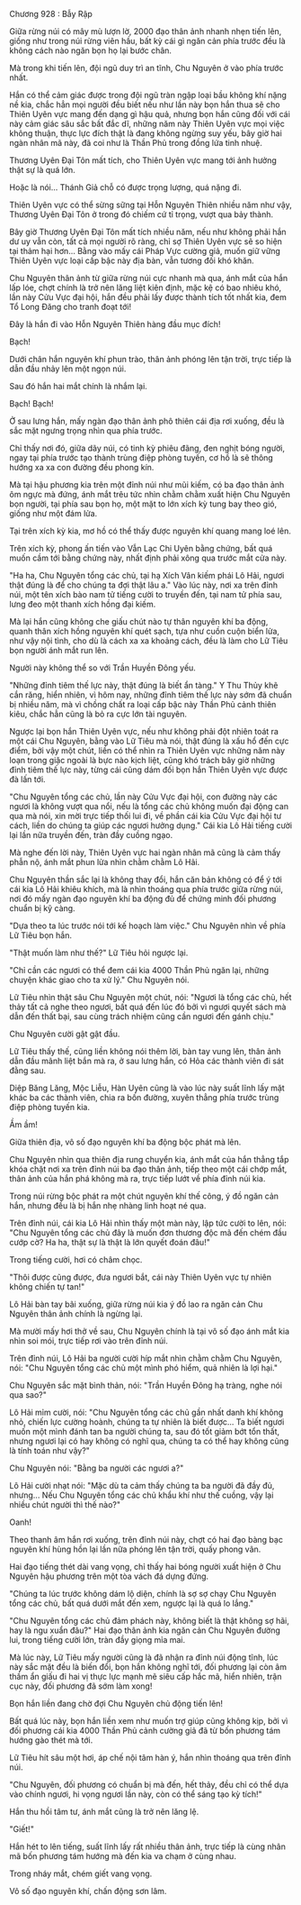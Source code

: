 




Chương 928 : Bẫy Rập


Giữa rừng núi có mây mù lượn lờ, 2000 đạo thân ảnh nhanh nhẹn tiến lên, giống như trong núi rừng viên hầu, bất kỳ cái gì ngăn cản phía trước đều là không cách nào ngăn bọn họ lại bước chân.

Mà trong khi tiến lên, đội ngũ duy trì an tĩnh, Chu Nguyên ở vào phía trước nhất.

Hắn có thể cảm giác được trong đội ngũ tràn ngập loại bầu không khí nặng nề kia, chắc hẳn mọi người đều biết nếu như lần này bọn hắn thua sẽ cho Thiên Uyên vực mang đến dạng gì hậu quả, nhưng bọn hắn cũng đối với cái này cảm giác sâu sắc bất đắc dĩ, những năm này Thiên Uyên vực mọi việc không thuận, thực lực đích thật là đang không ngừng suy yếu, bây giờ hai ngàn nhân mã này, đã coi như là Thần Phủ trong đồng lứa tinh nhuệ.

Thương Uyên Đại Tôn mất tích, cho Thiên Uyên vực mang tới ảnh hưởng thật sự là quá lớn.

Hoặc là nói... Thánh Giả chỗ có được trọng lượng, quá nặng đi.

Thiên Uyên vực có thể sừng sững tại Hỗn Nguyên Thiên nhiều năm như vậy, Thương Uyên Đại Tôn ở trong đó chiếm cứ tỉ trọng, vượt qua bảy thành.

Bây giờ Thương Uyên Đại Tôn mất tích nhiều năm, nếu như không phải hắn dư uy vẫn còn, tất cả mọi người rõ ràng, chỉ sợ Thiên Uyên vực sẽ so hiện tại thảm hại hơn... Bằng vào mấy cái Pháp Vực cường giả, muốn giữ vững Thiên Uyên vực loại cấp bậc này địa bàn, vẫn tương đối khó khăn.

Chu Nguyên thân ảnh từ giữa rừng núi cực nhanh mà qua, ánh mắt của hắn lấp lóe, chợt chính là trở nên lăng liệt kiên định, mặc kệ có bao nhiêu khó, lần này Cửu Vực đại hội, hắn đều phải lấy được thành tích tốt nhất kia, đem Tổ Long Đăng cho tranh đoạt tới!

Đây là hắn đi vào Hỗn Nguyên Thiên hàng đầu mục đích!

Bạch!

Dưới chân hắn nguyên khí phun trào, thân ảnh phóng lên tận trời, trực tiếp là dẫn đầu nhảy lên một ngọn núi.

Sau đó hắn hai mắt chính là nhắm lại.

Bạch! Bạch!

Ở sau lưng hắn, mấy ngàn đạo thân ảnh phô thiên cái địa rơi xuống, đều là sắc mặt ngưng trọng nhìn qua phía trước.

Chỉ thấy nơi đó, giữa dãy núi, có tinh kỳ phiêu đãng, đen nghịt bóng người, ngay tại phía trước tạo thành trùng điệp phòng tuyến, cơ hồ là sẽ thông hướng xa xa con đường đều phong kín.

Mà tại hậu phương kia trên một đỉnh núi như mũi kiếm, có ba đạo thân ảnh ôm ngực mà đứng, ánh mắt trêu tức nhìn chằm chằm xuất hiện Chu Nguyên bọn người, tại phía sau bọn họ, một mặt to lớn xích kỳ tung bay theo gió, giống như một đám lửa.

Tại trên xích kỳ kia, mơ hồ có thể thấy được nguyên khí quang mang loé lên.

Trên xích kỳ, phong ấn tiến vào Vẫn Lạc Chi Uyên bằng chứng, bất quá muốn cầm tới bằng chứng này, nhất định phải xông qua trước mắt cửa này.

"Ha ha, Chu Nguyên tổng các chủ, tại hạ Xích Vân kiếm phái Lô Hải, ngươi thật đúng là để cho chúng ta đợi thật lâu a." Vào lúc này, nơi xa trên đỉnh núi, một tên xích bào nam tử tiếng cười to truyền đến, tại nam tử phía sau, lưng đeo một thanh xích hồng đại kiếm.

Mà lại hắn cũng không che giấu chút nào tự thân nguyên khí ba động, quanh thân xích hồng nguyên khí quét sạch, tựa như cuồn cuộn biển lửa, như vậy nội tình, cho dù là cách xa xa khoảng cách, đều là làm cho Lữ Tiêu bọn người ánh mắt run lên.

Người này không thể so với Trần Huyền Đông yếu.

"Những đỉnh tiêm thế lực này, thật đúng là biết ẩn tàng." Y Thu Thủy khẽ cắn răng, hiển nhiên, vì hôm nay, những đỉnh tiêm thế lực này sớm đã chuẩn bị nhiều năm, mà vì chồng chất ra loại cấp bậc này Thần Phủ cảnh thiên kiêu, chắc hẳn cũng là bỏ ra cực lớn tài nguyên.

Ngược lại bọn hắn Thiên Uyên vực, nếu như không phải đột nhiên toát ra một cái Chu Nguyên, bằng vào Lữ Tiêu mà nói, thật đúng là xấu hổ đến cực điểm, bởi vậy một chút, liền có thể nhìn ra Thiên Uyên vực những năm này loạn trong giặc ngoài là bực nào kịch liệt, cũng khó trách bây giờ những đỉnh tiêm thế lực này, từng cái cũng dám đối bọn hắn Thiên Uyên vực được đà lấn tới.

"Chu Nguyên tổng các chủ, lần này Cửu Vực đại hội, con đường này các ngươi là không vượt qua nổi, nếu là tổng các chủ không muốn đại động can qua mà nói, xin mời trực tiếp thối lui đi, về phần cái kia Cửu Vực đại hội tư cách, liền do chúng ta giúp các ngươi hưởng dụng." Cái kia Lô Hải tiếng cười lại lần nữa truyền đến, tràn đầy cuồng ngạo.

Mà nghe đến lời này, Thiên Uyên vực hai ngàn nhân mã cũng là cảm thấy phẫn nộ, ánh mắt phun lửa nhìn chằm chằm Lô Hải.

Chu Nguyên thần sắc lại là không thay đổi, hắn căn bản không có để ý tới cái kia Lô Hải khiêu khích, mà là nhìn thoáng qua phía trước giữa rừng núi, nơi đó mấy ngàn đạo nguyên khí ba động đủ để chứng minh đối phương chuẩn bị kỹ càng.

"Dựa theo ta lúc trước nói tới kế hoạch làm việc." Chu Nguyên nhìn về phía Lữ Tiêu bọn hắn.

"Thật muốn làm như thế?" Lữ Tiêu hỏi ngược lại.

"Chỉ cần các ngươi có thể đem cái kia 4000 Thần Phủ ngăn lại, những chuyện khác giao cho ta xử lý." Chu Nguyên nói.

Lữ Tiêu nhìn thật sâu Chu Nguyên một chút, nói: "Ngươi là tổng các chủ, hết thảy tất cả nghe theo ngươi, bất quá đến lúc đó bởi vì ngươi quyết sách mà dẫn đến thất bại, sau cùng trách nhiệm cũng cần ngươi đến gánh chịu."

Chu Nguyên cười gật gật đầu.

Lữ Tiêu thấy thế, cũng liền không nói thêm lời, bàn tay vung lên, thân ảnh dẫn đầu mãnh liệt bắn mà ra, ở sau lưng hắn, có Hỏa các thành viên đi sát đằng sau.

Diệp Băng Lăng, Mộc Liễu, Hàn Uyên cũng là vào lúc này suất lĩnh lấy mặt khác ba các thành viên, chia ra bốn đường, xuyên thẳng phía trước trùng điệp phòng tuyến kia.

Ầm ầm!

Giữa thiên địa, vô số đạo nguyên khí ba động bộc phát mà lên.

Chu Nguyên nhìn qua thiên địa rung chuyển kia, ánh mắt của hắn thẳng tắp khóa chặt nơi xa trên đỉnh núi ba đạo thân ảnh, tiếp theo một cái chớp mắt, thân ảnh của hắn phá không mà ra, trực tiếp lướt về phía đỉnh núi kia.

Trong núi rừng bộc phát ra một chút nguyên khí thế công, ý đồ ngăn cản hắn, nhưng đều là bị hắn nhẹ nhàng linh hoạt né qua.

Trên đỉnh núi, cái kia Lô Hải nhìn thấy một màn này, lập tức cười to lên, nói: "Chu Nguyên tổng các chủ đây là muốn đơn thương độc mã đến chém đầu cướp cờ? Ha ha, thật sự là thật là lớn quyết đoán đâu!"

Trong tiếng cười, hơi có châm chọc.

"Thôi được cũng được, đưa ngươi bắt, cái này Thiên Uyên vực tự nhiên không chiến tự tan!"

Lô Hải bàn tay bãi xuống, giữa rừng núi kia ý đồ lao ra ngăn cản Chu Nguyên thân ảnh chính là ngừng lại.

Mà mười mấy hơi thở về sau, Chu Nguyên chính là tại vô số đạo ánh mắt kia nhìn soi mói, trực tiếp rơi vào trên đỉnh núi.

Trên đỉnh núi, Lô Hải ba người cười híp mắt nhìn chằm chằm Chu Nguyên, nói: "Chu Nguyên tổng các chủ một mình phó hiểm, quả nhiên là lợi hại."

Chu Nguyên sắc mặt bình thản, nói: "Trần Huyền Đông hạ tràng, nghe nói qua sao?"

Lô Hải mỉm cười, nói: "Chu Nguyên tổng các chủ gần nhất danh khí không nhỏ, chiến lực cường hoành, chúng ta tự nhiên là biết được... Ta biết ngươi muốn một mình đánh tan ba người chúng ta, sau đó tốt giảm bớt tổn thất, nhưng ngươi lại có hay không có nghĩ qua, chúng ta có thể hay không cũng là tính toán như vậy?"

Chu Nguyên nói: "Bằng ba người các ngươi a?"

Lô Hải cười nhạt nói: "Mặc dù ta cảm thấy chúng ta ba người đã đầy đủ, nhưng... Nếu Chu Nguyên tổng các chủ khẩu khí như thế cuồng, vậy lại nhiều chút người thì thế nào?"

Oanh!

Theo thanh âm hắn rơi xuống, trên đỉnh núi này, chợt có hai đạo bàng bạc nguyên khí hùng hồn lại lần nữa phóng lên tận trời, quấy phong vân.

Hai đạo tiếng thét dài vang vọng, chỉ thấy hai bóng người xuất hiện ở Chu Nguyên hậu phương trên một tòa vách đá dựng đứng.

"Chúng ta lúc trước không dám lộ diện, chính là sợ sợ chạy Chu Nguyên tổng các chủ, bất quá dưới mắt đến xem, ngược lại là quá lo lắng."

"Chu Nguyên tổng các chủ đảm phách này, không biết là thật không sợ hãi, hay là ngu xuẩn đâu?" Hai đạo thân ảnh kia ngăn cản Chu Nguyên đường lui, trong tiếng cười lớn, tràn đầy giọng mỉa mai.

Mà lúc này, Lữ Tiêu mấy người cũng là đã nhận ra đỉnh núi động tĩnh, lúc này sắc mặt đều là biến đổi, bọn hắn không nghĩ tới, đối phương lại còn âm thầm ẩn giấu đi hai vị thực lực mạnh mẽ siêu cấp hắc mã, hiển nhiên, trận cục này, đối phương đã sớm làm xong!

Bọn hắn liền đang chờ đợi Chu Nguyên chủ động tiến lên!

Bất quá lúc này, bọn hắn liền xem như muốn trợ giúp cũng không kịp, bởi vì đối phương cái kia 4000 Thần Phủ cảnh cường giả đã từ bốn phương tám hướng gào thét mà tới.

Lữ Tiêu hít sâu một hơi, áp chế nội tâm hàn ý, hắn nhìn thoáng qua trên đỉnh núi.

"Chu Nguyên, đối phương có chuẩn bị mà đến, hết thảy, đều chỉ có thể dựa vào chính ngươi, hi vọng ngươi lần này, còn có thể sáng tạo kỳ tích!"

Hắn thu hồi tâm tư, ánh mắt cũng là trở nên lăng lệ.

"Giết!"

Hắn hét to lên tiếng, suất lĩnh lấy rất nhiều thân ảnh, trực tiếp là cùng nhân mã bốn phương tám hướng mà đến kia va chạm ở cùng nhau.

Trong nháy mắt, chém giết vang vọng.

Vô số đạo nguyên khí, chấn động sơn lâm.




